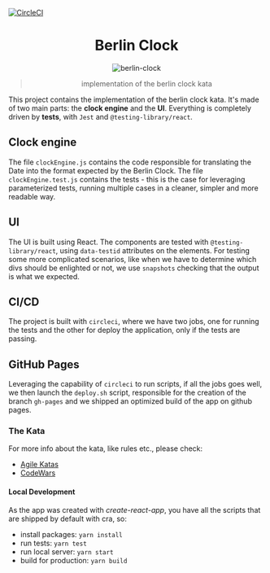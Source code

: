 [![CircleCI](https://circleci.com/gh/glippi/berlin-clock.svg?style=svg)](https://circleci.com/gh/glippi/berlin-clock)

<div align="center">
  <h1>Berlin Clock</h1>
  <img
    alt="berlin-clock"
    src="https://upload.wikimedia.org/wikipedia/commons/4/4f/Berlin-Uhr-1650-1705.gif"
    />

  > implementation of the berlin clock kata
</div>


This project contains the implementation of the berlin clock kata. It's made of
two main parts: the **clock engine** and the **UI**. Everything is completely
driven by **tests**, with `Jest` and `@testing-library/react`.

## Clock engine

The file `clockEngine.js` contains the code responsible for translating the Date
into the format expected by the Berlin Clock. The file `clockEngine.test.js`
contains the tests - this is the case for leveraging parameterized tests,
running multiple cases in a cleaner, simpler and more readable way.


## UI

The UI is built using React. The components are tested with 
`@testing-library/react`, using `data-testid` attributes on the elements. For
testing some more complicated scenarios, like when we have to determine which
divs should be enlighted or not, we use `snapshots` checking that the output is
what we expected.

## CI/CD

The project is built with `circleci`, where we have two jobs, one for running
the tests and the other for deploy the application, only if the tests are
passing.


## GitHub Pages

Leveraging the capability of `circleci` to run scripts, if all the jobs goes
well, we then launch the `deploy.sh` script, responsible for the creation of the
branch `gh-pages` and we shipped an optimized build of the app on github pages.


### The Kata

For more info about the kata, like rules etc., please check:
  
  * [Agile Katas](http://agilekatas.co.uk/katas/BerlinClock-Kata)
  * [CodeWars](https://www.codewars.com/kata/berlin-clock)

#### Local Development

As the app was created with *create-react-app*, you have all the scripts that
are shipped by default with cra, so:

  * install packages: `yarn install`
  * run tests: `yarn test`
  * run local server: `yarn start`
  * build for production: `yarn build`
